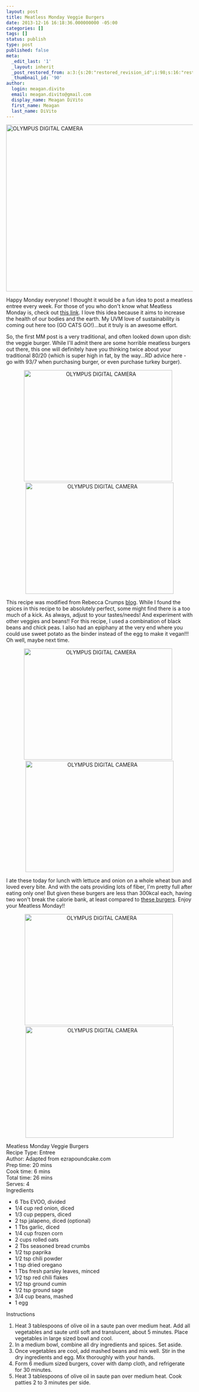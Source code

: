 ```yaml
---
layout: post
title: Meatless Monday Veggie Burgers
date: 2013-12-16 16:18:36.000000000 -05:00
categories: []
tags: []
status: publish
type: post
published: false
meta:
  _edit_last: '1'
  _layout: inherit
  _post_restored_from: a:3:{s:20:"restored_revision_id";i:98;s:16:"restored_by_user";i:1;s:13:"restored_time";i:1387243276;}
  _thumbnail_id: '90'
author:
  login: meagan.divito
  email: meagan.divito@gmail.com
  display_name: Meagan DiVito
  first_name: Meagan
  last_name: DiVito
---
```

<p><a href="http://www.forthecloveofgarlic.com/wp-content/uploads/2013/12/PC154974.jpg"><img class="alignnone size-medium wp-image-86 aligncenter" alt="OLYMPUS DIGITAL CAMERA" src="assets/PC154974.jpg" width="600" height="450" /></a></p>
<p>Happy Monday everyone! I thought it would be a fun idea to post a meatless entree every week. For those of you who don't know what Meatless Monday is, check out <a href="http://www.meatlessmonday.com/about-us/history/">this link</a>. I love this idea because it aims to increase the health of our bodies and the earth. My UVM love of sustainability is coming out here too (GO CATS GO!)...but it truly is an awesome effort.</p>

<p>So, the first MM post is a very traditional, and often looked down upon dish: the veggie burger. While I'll admit there are some horrible meatless burgers out there, this one will definitely have you thinking twice about your traditional 80/20 (which is super high in fat, by the way...RD advice here - go with 93/7 when purchasing burger, or even purchase turkey burger).</p>
<p style="text-align: center;"><a href="http://www.forthecloveofgarlic.com/wp-content/uploads/2013/12/PC154936.jpg"><img class="size-medium wp-image-87 alignnone" alt="OLYMPUS DIGITAL CAMERA" src="assets/PC154936.jpg" width="400" height="300" /></a>&nbsp;&nbsp;<img class="size-medium wp-image-90 alignnone" alt="OLYMPUS DIGITAL CAMERA" src="assets/PC154963.jpg" width="400" height="300" /></p>
<p>This recipe was modified from Rebecca Crumps <a href="www.ezrapoundcake.com">blog</a>. While I found the spices in this recipe to be absolutely perfect, some might find there is a too much of a kick. As always, adjust to your tastes/needs! And experiment with other veggies and beans!! For this recipe, I used a combination of black beans and chick peas. I also had an epiphany at the very end where you could use sweet potato as the binder instead of the egg to make it vegan!!! Oh well, maybe next time.</p>
<p style="text-align: center;"><a href="http://www.forthecloveofgarlic.com/wp-content/uploads/2013/12/PC154941.jpg"><img class="size-medium wp-image-88" alt="OLYMPUS DIGITAL CAMERA" src="assets/PC154941.jpg" width="400" height="300" /></a>&nbsp;&nbsp;<a href="http://www.forthecloveofgarlic.com/wp-content/uploads/2013/12/PC154949.jpg"><img class="size-medium wp-image-89" alt="OLYMPUS DIGITAL CAMERA" src="assets/PC154949.jpg" width="400" height="300" /></a></p>
<p>I ate these today for lunch with lettuce and onion on a whole wheat bun and loved every bite. And with the oats providing lots of fiber, I'm pretty full after eating only one!&nbsp;But given these burgers are less than 300kcal each, having two won't break the calorie bank, at least compared to <a href="http://www.fatsecret.com/calories-nutrition/generic/hamburger-1-4-lb-meat-plain-on-bun">these burgers</a>.&nbsp;Enjoy your Meatless Monday!!</p>
<p style="text-align: center;"><a href="http://www.forthecloveofgarlic.com/wp-content/uploads/2013/12/PC154972.jpg"><img class="alignnone size-medium wp-image-92" alt="OLYMPUS DIGITAL CAMERA" src="assets/PC154972.jpg" width="400" height="300" /></a>&nbsp; <a href="http://www.forthecloveofgarlic.com/wp-content/uploads/2013/12/PC154966.jpg"><img class="alignnone size-medium wp-image-91" alt="OLYMPUS DIGITAL CAMERA" src="assets/PC154966.jpg" width="400" height="300" /></a></p>
<div class="easyrecipe">
<div class="item ERName">Meatless Monday Veggie Burgers</div>
<div class="ERClear"></div>
<div class="ERHead"><span class="xlate">Recipe Type</span>: <span class="type">Entree</span></div>
<div class="ERHead">Author: <span class="author">Adapted from ezrapoundcake.com</span></div>
<div class="ERHead">Prep time: <time itemprop="prepTime" datetime="PT20M">20 mins</time></div>
<div class="ERHead">Cook time: <time itemprop="cookTime" datetime="PT6M">6 mins</time></div>
<div class="ERHead">Total time: <time itemprop="totalTime" datetime="PT26M">26 mins</time></div>
<div class="ERHead">Serves: <span class="yield">4</span></div>
<div class="ERIngredients">
<div class="ERIngredientsHeader">Ingredients</div>
<ul class="ingredients">
<li class="ingredient">6 Tbs EVOO, divided</li>
<li class="ingredient">1/4 cup red onion, diced</li>
<li class="ingredient">1/3 cup peppers, diced</li>
<li class="ingredient">2 tsp jalapeno, diced (optional)</li>
<li class="ingredient">1 Tbs garlic, diced</li>
<li class="ingredient">1/4 cup frozen corn</li>
<li class="ingredient">2 cups rolled oats</li>
<li class="ingredient">2 Tbs seasoned bread crumbs</li>
<li class="ingredient">1/2 tsp paprika</li>
<li class="ingredient">1/2 tsp chili powder</li>
<li class="ingredient">1 tsp dried oregano</li>
<li class="ingredient">1 Tbs fresh parsley leaves, minced</li>
<li class="ingredient">1/2 tsp red chili flakes</li>
<li class="ingredient">1/2 tsp ground cumin</li>
<li class="ingredient">1/2 tsp ground sage</li>
<li class="ingredient">3/4 cup beans, mashed</li>
<li class="ingredient">1 egg</li>
</ul>
</div>
<div class="ERInstructions">
<div class="ERInstructionsHeader">Instructions</div>
<div class="instructions">
<ol>
<li class="instruction">Heat 3 tablespoons of olive oil in a saute pan over medium heat. Add all vegetables and saute until soft and translucent, about 5 minutes. Place vegetables in large sized bowl and cool.</li>
<li class="instruction">In a medium bowl, combine all dry ingredients and spices. Set aside.</li>
<li class="instruction">Once vegetables are cool, add mashed beans and mix well. Stir in the dry ingredients and egg. Mix thoroughly with your hands.</li>
<li class="instruction">Form 6 medium sized burgers, cover with damp cloth, and refrigerate for 30 minutes.</li>
<li class="instruction">Heat 3 tablespoons of olive oil in saute pan over medium heat. Cook patties 2 to 3 minutes per side.</li>
</ol>
</div>
</div>
<div class="ERNutrition"></div>
<div class="endeasyrecipe" style="display: none;">3.2.1271</div>
</div>
<p>&nbsp;</p>
